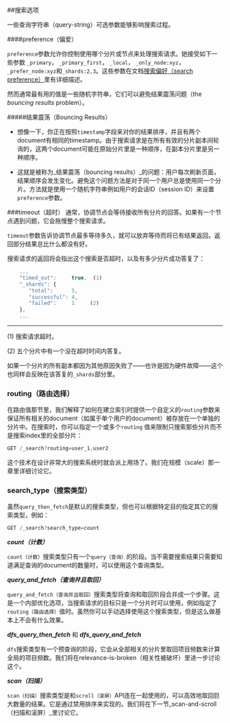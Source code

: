 ##搜索选项

一些查询字符串（query-string）可选参数能够影响搜索过程。

####preference（偏爱）

`preference`参数允许你控制使用哪个分片或节点来处理搜索请求。她接受如下一些参数 `_primary`， `_primary_first`， `_local`， `_only_node:xyz`， `_prefer_node:xyz`和`_shards:2,3`。这些参数在文档[搜索偏好（search preference）](http://www.elasticsearch.org/guide/en/elasticsearch/reference/current/search-request-preference.html)里有详细描述。

然而通常最有用的值是一些随机字符串，它们可以避免结果震荡问题（the _bouncing results_ problem）。

#####结果震荡（Bouncing Results）

* 想像一下，你正在按照`timestamp`字段来对你的结果排序，并且有两个document有相同的timestamp。由于搜索请求是在所有有效的分片副本间轮询的，这两个document可能在原始分片里是一种顺序，在副本分片里是另一种顺序。

* 这就是被称为_结果震荡（bouncing  results）_的问题：用户每次刷新页面，结果顺序会发生变化。避免这个问题方法是对于同一个用户总是使用同一个分片。方法就是使用一个随机字符串例如用户的会话ID（session ID）来设置`preference`参数。

###timeout（超时）
通常，协调节点会等待接收所有分片的回答。如果有一个节点遇到问题，它会拖慢整个搜索请求。

`timeout`参数告诉协调节点最多等待多久，就可以放弃等待而将已有结果返回。返回部分结果总比什么都没有好。


搜索请求的返回将会指出这个搜索是否超时，以及有多少分片成功答复了：

``` js
    ...
    "timed_out":     true,  (1)
    "_shards": {
       "total":      5,
       "successful": 4,
       "failed":     1     (2)
    },
    ...
```
--------------------------------------------------
(1) 搜索请求超时。

(2) 五个分片中有一个没在超时时间内答复。

如果一个分片的所有副本都因为其他原因失败了——也许是因为硬件故障——这个也同样会反映在该答复的`_shards`部分里。

### routing（路由选择）
在路由值那节里，我们解释了如何在建立索引时提供一个自定义的`routing`参数来保证所有相关的document（如属于单个用户的document）被存放在一个单独的分片中。在搜索时，你可以指定一个或多个`routing` 值来限制只搜索那些分片而不是搜索index里的全部分片：

``` js
GET /_search?routing=user_1,user2
```
这个技术在设计非常大的搜索系统时就会派上用场了。我们在规模（scale）那一章里详细讨论它。

### search_type（搜索类型）
虽然`query_then_fetch`是默认的搜索类型，但也可以根据特定目的指定其它的搜索类型，例如：

``` js
GET /_search?search_type=count
```

___count（计数）___

`count（计数）`搜索类型只有一个`query（查询）`的阶段。当不需要搜索结果只需要知道满足查询的document的数量时，可以使用这个查询类型。


___query_and_fetch（查询并且取回）___

`query_and_fetch（查询并且取回）`搜索类型将查询和取回阶段合并成一个步骤。这是一个内部优化选项，当搜索请求的目标只是一个分片时可以使用，例如指定了`routing（路由选择）`值时。虽然你可以手动选择使用这个搜索类型，但是这么做基本上不会有什么效果。


___dfs_query_then_fetch___ 和 ___dfs_query_and_fetch___

`dfs`搜索类型有一个预查询的阶段，它会从全部相关的分片里取回项目频数来计算全局的项目频数。我们将在relevance-is-broken（相关性被破坏）里进一步讨论这个。


___scan（扫描）___

`scan（扫描）`搜索类型是和`scroll（滚屏）`API连在一起使用的，可以高效地取回巨大数量的结果。它是通过禁用排序来实现的。我们将在下一节_scan-and-scroll（扫描和滚屏）_里讨论它。



<!--
=== Search Options

A few ((("search options")))optional query-string parameters can influence the search process.

==== preference

The `preference` parameter allows((("preference parameter")))((("search options", "preference"))) you to control which shards or nodes are
used to handle the search request. It accepts values such as `_primary`,
`_primary_first`, `_local`, `_only_node:xyz`, `_prefer_node:xyz`, and
`_shards:2,3`, which are explained in detail on the
http://www.elasticsearch.org/guide/en/elasticsearch/reference/current/search-request-preference.html[search `preference`]
documentation page.

However, the most generally useful value is some arbitrary string, to avoid
the _bouncing results_ problem.((("bouncing results problem")))

[[bouncing-results]]
.Bouncing Results
****

Imagine that you are sorting your results by a `timestamp` field, and
two documents have the same timestamp.  Because search requests are
round-robined between all available shard copies, these two documents may be
returned in one order when the request is served by the primary, and in
another order when served by the replica.

This is known as the _bouncing results_ problem: every time the user refreshes
the page, the results appear in a different order. The problem can be avoided by always using the same shards for the same user,
which can be done by setting the `preference` parameter to an arbitrary string
like the user's session ID.

****

==== timeout

By default, the coordinating node waits((("search options", "timeout"))) to receive a response from all shards.
If one node is having trouble, it could slow down the response to all search
requests.

The `timeout` parameter tells((("timeout parameter"))) the coordinating node how long it should wait
before giving up and just returning the results that it already has. It can be
better to return some results than none at all.

The response to a search request will indicate whether the search timed out and
how many shards responded successfully:

[source,js]
--------------------------------------------------
    ...
    "timed_out":     true,  <1>
    "_shards": {
       "total":      5,
       "successful": 4,
       "failed":     1 <2>
    },
    ...
--------------------------------------------------
<1> The search request timed out.
<2> One shard out of five failed to respond in time.

If all copies of a shard fail for other reasons--perhaps because of a
hardware failure--this will also be reflected in the `_shards` section of
the response.

[[search-routing]]
==== routing

In <<routing-value>>, we explained how a custom `routing` parameter((("search options", "routing")))((("routing parameter"))) could be
provided at index time to ensure that all related documents, such as the
documents belonging to a single user, are stored on a single shard.  At search
time, instead of searching on all the shards of an index, you can specify
one or more `routing` values to limit the search to just those shards:

[source,js]
--------------------------------------------------
GET /_search?routing=user_1,user2
--------------------------------------------------

This technique comes in handy when designing very large search systems, and we
discuss it in detail in <<scale>>.

[[search-type]]
==== search_type

While `query_then_fetch` is the default((("query_then_fetch search type")))((("search options", "search_type")))((("search_type"))) search type, other search types can
be specified for particular purposes, for example:

[source,js]
--------------------------------------------------
GET /_search?search_type=count
--------------------------------------------------

`count`::

The `count` search type has only a `query` phase.((("count search type")))  It can be used when you
don't need search results, just a document count or
<<aggregations,aggregations>> on documents matching the query.

`query_and_fetch`::

The `query_and_fetch` search type ((("query_and_fetch serch type")))combines the query and fetch phases into a
single step.  This is an internal optimization that is used when a search
request targets a single shard only, such as when a
<<search-routing,`routing`>> value has been specified. While you can choose
to use this search type manually, it is almost never useful to do so.

`dfs_query_then_fetch` and `dfs_query_and_fetch`::

The `dfs` search types((("dfs search types"))) have a prequery phase that fetches the term
frequencies from all involved shards in order to calculate global term
frequencies. We discuss this further in <<relevance-is-broken>>.

`scan`::

The `scan` search type is((("scan search type"))) used in conjunction with the `scroll` API ((("scroll API")))to
retrieve large numbers of results efficiently. It does this by disabling
sorting.  We discuss _scan-and-scroll_ in the next section.





-->
